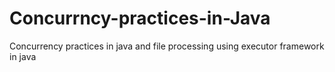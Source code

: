 # Concurrncy-practices-in-Java
Concurrency practices in java and file processing using executor framework in java
